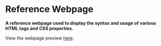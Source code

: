 # Reference Webpage
**A reference webpage used to display the syntax and usage of various HTML tags and CSS properties.**

View the webpage preview [here](https://htmlpreview.github.io/?https://github.com/Kaucrow/ReferenceWebpage/blob/main/index.html).

